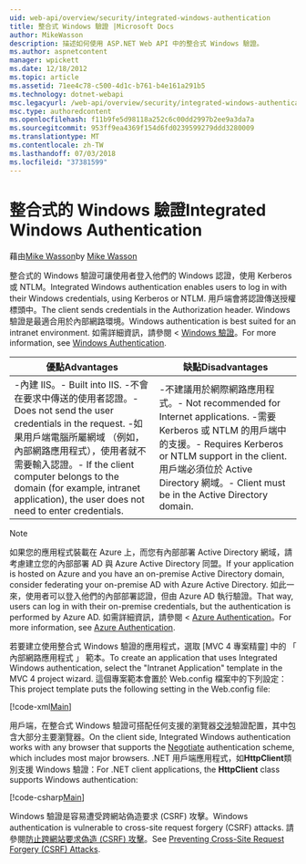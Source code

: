 ```yaml
---
uid: web-api/overview/security/integrated-windows-authentication
title: 整合式 Windows 驗證 |Microsoft Docs
author: MikeWasson
description: 描述如何使用 ASP.NET Web API 中的整合式 Windows 驗證。
ms.author: aspnetcontent
manager: wpickett
ms.date: 12/18/2012
ms.topic: article
ms.assetid: 71ee4c78-c500-4d1c-b761-b4e161a291b5
ms.technology: dotnet-webapi
msc.legacyurl: /web-api/overview/security/integrated-windows-authentication
msc.type: authoredcontent
ms.openlocfilehash: f11b9fe5d98118a252c6c00dd2997b2ee9a3da7a
ms.sourcegitcommit: 953ff9ea4369f154d6fd0239599279ddd3280009
ms.translationtype: MT
ms.contentlocale: zh-TW
ms.lasthandoff: 07/03/2018
ms.locfileid: "37381599"
---
```

<a name="integrated-windows-authentication"></a><span data-ttu-id="7d268-103">整合式的 Windows 驗證</span><span class="sxs-lookup"><span data-stu-id="7d268-103">Integrated Windows Authentication</span></span>
====================
<span data-ttu-id="7d268-104">藉由[Mike Wasson](https://github.com/MikeWasson)</span><span class="sxs-lookup"><span data-stu-id="7d268-104">by [Mike Wasson](https://github.com/MikeWasson)</span></span>

<span data-ttu-id="7d268-105">整合式的 Windows 驗證可讓使用者登入他們的 Windows 認證，使用 Kerberos 或 NTLM。</span><span class="sxs-lookup"><span data-stu-id="7d268-105">Integrated Windows authentication enables users to log in with their Windows credentials, using Kerberos or NTLM.</span></span> <span data-ttu-id="7d268-106">用戶端會將認證傳送授權標頭中。</span><span class="sxs-lookup"><span data-stu-id="7d268-106">The client sends credentials in the Authorization header.</span></span> <span data-ttu-id="7d268-107">Windows 驗證是最適合用於內部網路環境。</span><span class="sxs-lookup"><span data-stu-id="7d268-107">Windows authentication is best suited for an intranet environment.</span></span> <span data-ttu-id="7d268-108">如需詳細資訊，請參閱 < [Windows 驗證](https://www.iis.net/configreference/system.webserver/security/authentication/windowsauthentication)。</span><span class="sxs-lookup"><span data-stu-id="7d268-108">For more information, see [Windows Authentication](https://www.iis.net/configreference/system.webserver/security/authentication/windowsauthentication).</span></span>

| <span data-ttu-id="7d268-109">優點</span><span class="sxs-lookup"><span data-stu-id="7d268-109">Advantages</span></span> | <span data-ttu-id="7d268-110">缺點</span><span class="sxs-lookup"><span data-stu-id="7d268-110">Disadvantages</span></span> |
| --- | --- |
| <span data-ttu-id="7d268-111">-內建 IIS。</span><span class="sxs-lookup"><span data-stu-id="7d268-111">- Built into IIS.</span></span> <span data-ttu-id="7d268-112">-不會在要求中傳送的使用者認證。</span><span class="sxs-lookup"><span data-stu-id="7d268-112">- Does not send the user credentials in the request.</span></span> <span data-ttu-id="7d268-113">-如果用戶端電腦所屬網域 （例如，內部網路應用程式），使用者就不需要輸入認證。</span><span class="sxs-lookup"><span data-stu-id="7d268-113">- If the client computer belongs to the domain (for example, intranet application), the user does not need to enter credentials.</span></span> | <span data-ttu-id="7d268-114">-不建議用於網際網路應用程式。</span><span class="sxs-lookup"><span data-stu-id="7d268-114">- Not recommended for Internet applications.</span></span> <span data-ttu-id="7d268-115">-需要 Kerberos 或 NTLM 的用戶端中的支援。</span><span class="sxs-lookup"><span data-stu-id="7d268-115">- Requires Kerberos or NTLM support in the client.</span></span> <span data-ttu-id="7d268-116">用戶端必須位於 Active Directory 網域。</span><span class="sxs-lookup"><span data-stu-id="7d268-116">- Client must be in the Active Directory domain.</span></span> |

> [!NOTE]
> <span data-ttu-id="7d268-117">如果您的應用程式裝載在 Azure 上，而您有內部部署 Active Directory 網域，請考慮建立您的內部部署 AD 與 Azure Active Directory 同盟。</span><span class="sxs-lookup"><span data-stu-id="7d268-117">If your application is hosted on Azure and you have an on-premise Active Directory domain, consider federating your on-premise AD with Azure Active Directory.</span></span> <span data-ttu-id="7d268-118">如此一來，使用者可以登入他們的內部部署認證，但由 Azure AD 執行驗證。</span><span class="sxs-lookup"><span data-stu-id="7d268-118">That way, users can log in with their on-premise credentials, but the authentication is performed by Azure AD.</span></span> <span data-ttu-id="7d268-119">如需詳細資訊，請參閱 < [Azure Authentication](../../../visual-studio/overview/2012/windows-azure-authentication.md)。</span><span class="sxs-lookup"><span data-stu-id="7d268-119">For more information, see [Azure Authentication](../../../visual-studio/overview/2012/windows-azure-authentication.md).</span></span>


<span data-ttu-id="7d268-120">若要建立使用整合式 Windows 驗證的應用程式，選取 [MVC 4 專案精靈] 中的 「 內部網路應用程式 」 範本。</span><span class="sxs-lookup"><span data-stu-id="7d268-120">To create an application that uses Integrated Windows authentication, select the "Intranet Application" template in the MVC 4 project wizard.</span></span> <span data-ttu-id="7d268-121">這個專案範本會置於 Web.config 檔案中的下列設定：</span><span class="sxs-lookup"><span data-stu-id="7d268-121">This project template puts the following setting in the Web.config file:</span></span>

[!code-xml[Main](integrated-windows-authentication/samples/sample1.xml)]

<span data-ttu-id="7d268-122">用戶端，在整合式 Windows 驗證可搭配任何支援的瀏覽器[交涉](http://www.ietf.org/rfc/rfc4559.txt)驗證配置，其中包含大部分主要瀏覽器。</span><span class="sxs-lookup"><span data-stu-id="7d268-122">On the client side, Integrated Windows authentication works with any browser that supports the [Negotiate](http://www.ietf.org/rfc/rfc4559.txt) authentication scheme, which includes most major browsers.</span></span> <span data-ttu-id="7d268-123">.NET 用戶端應用程式，如**HttpClient**類別支援 Windows 驗證：</span><span class="sxs-lookup"><span data-stu-id="7d268-123">For .NET client applications, the **HttpClient** class supports Windows authentication:</span></span>

[!code-csharp[Main](integrated-windows-authentication/samples/sample2.cs)]

<span data-ttu-id="7d268-124">Windows 驗證是容易遭受跨網站偽造要求 (CSRF) 攻擊。</span><span class="sxs-lookup"><span data-stu-id="7d268-124">Windows authentication is vulnerable to cross-site request forgery (CSRF) attacks.</span></span> <span data-ttu-id="7d268-125">請參閱[防止跨網站要求偽造 (CSRF) 攻擊](preventing-cross-site-request-forgery-csrf-attacks.md)。</span><span class="sxs-lookup"><span data-stu-id="7d268-125">See [Preventing Cross-Site Request Forgery (CSRF) Attacks](preventing-cross-site-request-forgery-csrf-attacks.md).</span></span>

